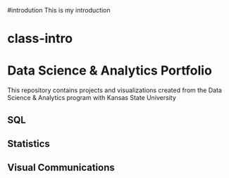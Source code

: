 #introdution
This is my introduction
# class-intro
# Data Science & Analytics Portfolio
This repository contains projects and visualizations created from the Data Science & Analytics program with Kansas State University

## SQL

## Statistics

## Visual Communications
 
